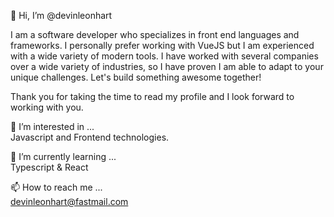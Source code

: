 👋 Hi, I’m @devinleonhart

I am a software developer who specializes in front end languages and frameworks. I personally prefer working with VueJS but I am experienced with a wide variety of modern tools. I have worked with several companies over a wide variety of industries, so I have proven I am able to adapt to your unique challenges. Let's build something awesome together!  

Thank you for taking the time to read my profile and I look forward to working with you.

👀 I’m interested in ...  
Javascript and Frontend technologies.

🌱 I’m currently learning ...  
Typescript & React

📫 How to reach me ...  
devinleonhart@fastmail.com
